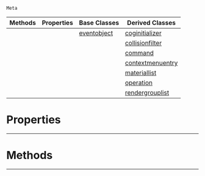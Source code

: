 `Meta`

|Methods|Properties|Base Classes|Derived Classes|
|---|---|---|---|
| | |[eventobject](https://plasmaengine.github.io/PlasmaDocs/Plasma1/C++/code_reference/class_reference/eventobject.md)|[coginitializer](https://plasmaengine.github.io/PlasmaDocs/Plasma1/C++/code_reference/class_reference/coginitializer.md)|
| | | |[collisionfilter](https://plasmaengine.github.io/PlasmaDocs/Plasma1/C++/code_reference/class_reference/collisionfilter.md)|
| | | |[command](https://plasmaengine.github.io/PlasmaDocs/Plasma1/C++/code_reference/class_reference/command.md)|
| | | |[contextmenuentry](https://plasmaengine.github.io/PlasmaDocs/Plasma1/C++/code_reference/class_reference/contextmenuentry.md)|
| | | |[materiallist](https://plasmaengine.github.io/PlasmaDocs/Plasma1/C++/code_reference/class_reference/materiallist.md)|
| | | |[operation](https://plasmaengine.github.io/PlasmaDocs/Plasma1/C++/code_reference/class_reference/operation.md)|
| | | |[rendergrouplist](https://plasmaengine.github.io/PlasmaDocs/Plasma1/C++/code_reference/class_reference/rendergrouplist.md)|


 #  Properties


---  
 #  Methods


---  
 

 